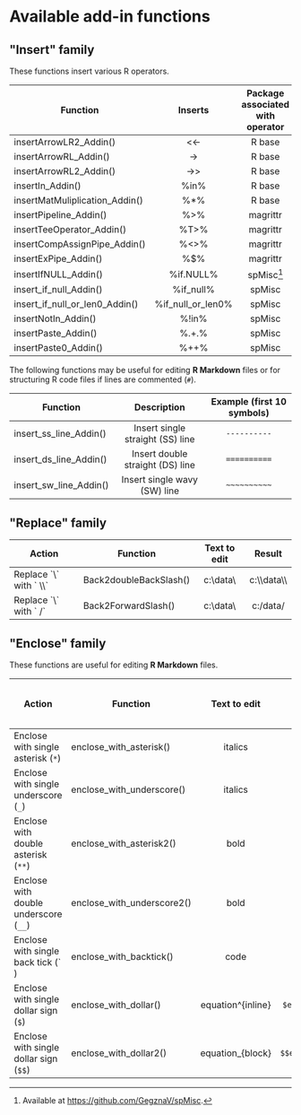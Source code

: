 Available add-in functions 
==========================

## "Insert" family

These functions insert various R operators.

| Function                            | Inserts              | Package associated with operator|
|-------------------------------------|:--------------------:|:-------------------------------:|
| insertArrowLR2\_Addin()             | &lt;&lt;-            | R base                          |
| insertArrowRL\_Addin()              | -&gt;                | R base                          |
| insertArrowRL2\_Addin()             | -&gt;&gt;            | R base                          |
| insertIn\_Addin()                   | %in%                 | R base                          |
| insertMatMuliplication\_Addin()     | %\*%                 | R base                          |
| insertPipeline\_Addin()             | %&gt;%               | magrittr                        |
| insertTeeOperator\_Addin()          | %T&gt;%              | magrittr                        |
| insertCompAssignPipe\_Addin()       | %&lt;&gt;%           | magrittr                        |
| insertExPipe\_Addin()               | %$%                  | magrittr                        |
| insertIfNULL\_Addin()               | %if.NULL%            | spMisc[^1]                      |
| insert\_if\_null\_Addin()           | %if\_null%           | spMisc                          |
| insert\_if\_null\_or\_len0\_Addin() | %if\_null\_or\_len0% | spMisc                          |
| insertNotIn\_Addin()                | %!in%                | spMisc                          |
| insertPaste\_Addin()                | %.+.%                | spMisc                          |
| insertPaste0\_Addin()               | %++%                 | spMisc                          |

The following functions may be useful for editing **R Markdown** files or for structuring 
R code files if lines are commented (`#`).

| Function                            | Description                      | Example (first 10 symbols) |
|-------------------------------------|:--------------------------------:|:--------------------------:|
| insert\_ss\_line\_Addin()           | Insert single straight (SS) line | `----------`               |
| insert\_ds\_line\_Addin()           | Insert double straight (DS) line | `==========`               |
| insert\_sw\_line\_Addin()           | Insert single wavy (SW) line     | `~~~~~~~~~~`               |

[^1]: Available at <https://github.com/GegznaV/spMisc>.

## "Replace" family 

| Action                        | Function               | Text to edit     | Result          |
|-------------------------------|------------------------|:----------------:|:---------------:|
| Replace \`\\\` with \` \\\\\` | Back2doubleBackSlash() | c:\\data\\       | c:\\\\data\\\\  |
| Replace \`\\\` with \` /\`    | Back2ForwardSlash()    | c:\\data\\       | c:/data/        |


## "Enclose" family

These functions are useful for editing **R Markdown** files.

| Action                                 | Function                     | Text to edit      | Result                     | Interpreted in markdown as     |
|----------------------------------------|------------------------------|:-----------------:|:--------------------------:|:------------------:|
| Enclose with single asterisk (`*`)     | enclose\_with\_asterisk()    | italics           | \*italics\*                | *italics*          |
| Enclose with single underscore (`_`)   | enclose\_with\_underscore()  | italics           | \_italics\_                | _italics_          |
| Enclose with double asterisk (`**`)    | enclose\_with\_asterisk2()   | bold              | \*\*bold\*\*               | **bold**           |
| Enclose with double underscore (`__`)  | enclose\_with\_underscore2() | bold              | \_\_bold\_\_               | __bold__           |
| Enclose with single back tick (\`  )   | enclose\_with\_backtick()    |  code             | \`code\`                   | `code`             |
| Enclose with single dollar sign (`$`)  | enclose\_with\_dollar()      | equation^{inline} | ```$equation^{inline}$```  | $equation^{inline}$|
| Enclose with single dollar sign (`$$`) | enclose\_with\_dollar2()     | equation_{block}  | ```$$equation_{block}$$``` | $equation_{block}$ |
                                                                                                                       